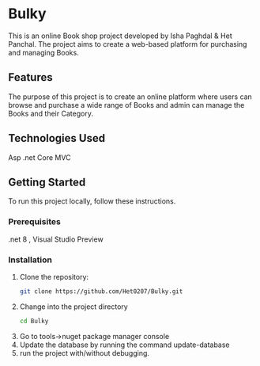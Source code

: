 # Bulky

This is an online Book shop project developed by Isha Paghdal & Het Panchal. The project aims to create a web-based platform for purchasing and managing Books.

## Features

The purpose of this project is to create an online platform where users can browse and purchase a wide range of Books and admin can manage the Books and their Category.

## Technologies Used

Asp .net Core MVC

## Getting Started

To run this project locally, follow these instructions.

### Prerequisites

.net 8 , Visual Studio Preview

### Installation

1. Clone the repository:
   ```bash
   git clone https://github.com/Het0207/Bulky.git
2. Change into the project directory
   ```bash
   cd Bulky

3. Go to tools->nuget package manager console
4. Update the database by running the command update-database
5. run the project with/without debugging.
